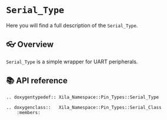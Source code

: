 # `Serial_Type`

Here you will find a full description of the `Serial_Type`.

## 👓 Overview

`Serial_Type` is a simple wrapper for UART peripherals.

## 📚 API reference

```{eval-rst}
.. doxygentypedef:: Xila_Namespace::Pin_Types::Serial_Type

.. doxygenclass::   Xila_Namespace::Pin_Types::Serial_Class
    :members:
```